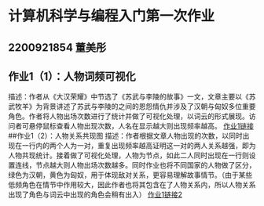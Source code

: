  # 计算机科学与编程入门第一次作业
 ## 2200921854 董美彤
 ## 作业1（1）：人物词频可视化
 描述：作者从《大汉荣耀》中节选了《苏武与李陵的故事》一文，文章主要以《苏武牧羊》为背景讲述了苏武与李陵的之间的恩怨情仇并涉及了汉朝与匈奴多位重要角色。作者将人物出场次数进行了统计并做了可视化处理，以词云的形式展现。访问者可悬停鼠标查看人物出现次数，人名在显示越大则出现频率越高。
[作业1链接](https://GINAFORG.github.io/wordcloud_opts.html)
##作业1（2）：人物关系共现图
描述：作者根据文章人物出现的次数，以同时出现在一行内的两个人为一对，重复出现频率越高证明这一对的两人关系越强，即为人物共现统计。接着做了可视化处理，人物为节点，如此二人同时出现在一行则设置连线，节点越大则人物出场次数越多。同时作业也将不同国家的人物做了区分，绿色为汉朝，黄色为匈奴，用于体现敌对关系，更容易理解故事情节。（由于某些低频角色在情节中作用较大，因此作者也将其包含在了人物关系内，所以人物关系出现了角色与词云中出现的角色会稍有出入）
[作业1链接2](https://GINAFORG.github.io/苏武与李陵故事人物关系图.html)


